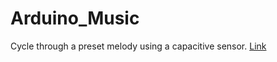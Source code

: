 Arduino_Music
=============
Cycle through a preset melody using a capacitive sensor.
<a href ="http://whynotgrok.wordpress.com/2012/08/04/arduino-melody-with-capsense-and-speaker/"> Link </a>
